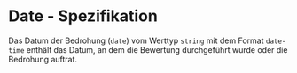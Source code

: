 # Date - Spezifikation

Das Datum der Bedrohung (`date`) vom Werttyp `string` mit dem Format `date-time` enthält das Datum, an dem die Bewertung durchgeführt wurde oder die Bedrohung auftrat.

